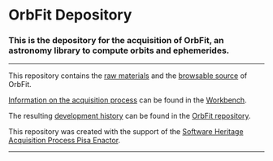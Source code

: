 # OrbFit Depository

### This is the depository for the acquisition of OrbFit, an astronomy library to compute orbits and ephemerides.

-------------------



This repository contains the [raw materials](./raw_materials) and the [browsable source](./browsable_source) of OrbFit.

[Information on the acquisition process](https://github.com/Unipisa/OrbFit-Workbench/tree/master/metadata) can be found in the [Workbench](https://github.com/Unipisa/OrbFit-Workbench).

The resulting 
[development history](https://github.com/Unipisa/OrbFit/tree/SourceCode/)  can be found in the [OrbFit repository](https://github.com/Unipisa/OrbFit).


This repository was created with the support of the 
[Software Heritage Acquisition Process Pisa Enactor](https://github.com/Unipisa/SWHAPPE).

-------------------


